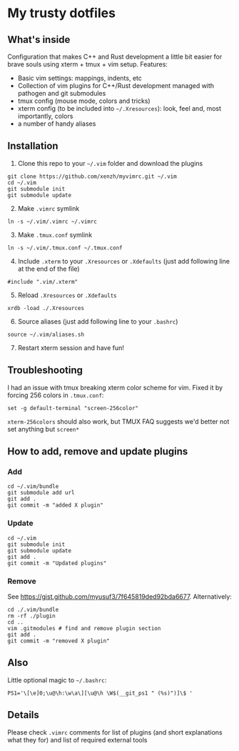 # My trusty dotfiles
## What's inside
Configuration that makes C++ and Rust development a little bit easier for brave souls using xterm + tmux + vim setup.
Features:
* Basic vim settings: mappings, indents, etc
* Collection of vim plugins for C++/Rust development managed with pathogen and git submodules
* tmux config (mouse mode, colors and tricks)
* xterm config (to be included into `~/.Xresources`): look, feel and, most importantly, colors
* a number of handy aliases

## Installation
1. Clone this repo to your `~/.vim` folder and download the plugins
```
git clone https://github.com/xenzh/myvimrc.git ~/.vim
cd ~/.vim
git submodule init
git submodule update
```
2. Make `.vimrc` symlink
```
ln -s ~/.vim/.vimrc ~/.vimrc
```
3. Make `.tmux.conf` symlink
```
ln -s ~/.vim/.tmux.conf ~/.tmux.conf
```
4. Include `.xterm` to your `.Xresources` or `.Xdefaults` (just add following line at the end of the file)
```
#include ".vim/.xterm"
```
5. Reload `.Xresources` or `.Xdefaults`
```
xrdb -load ./.Xresources
```
6. Source aliases (just add following line to your `.bashrc`)
```
source ~/.vim/aliases.sh
```
7. Restart xterm session and have fun!

## Troubleshooting
I had an issue with tmux breaking xterm color scheme for vim.
Fixed it by forcing 256 colors in `.tmux.conf`:
```
set -g default-terminal "screen-256color"
```
`xterm-256colors` should also work, but TMUX FAQ suggests we'd better not set anything but `screen*`

## How to add, remove and update plugins

### Add
```
cd ~/.vim/bundle
git submodule add url
git add .
git commit -m "added X plugin"
```

### Update
```
cd ~/.vim
git submodule init
git submodule update
git add .
git commit -m "Updated plugins"
```

### Remove
See https://gist.github.com/myusuf3/7f645819ded92bda6677. Alternatively:
```
cd ./.vim/bundle
rm -rf ./plugin
cd ..
vim .gitmodules # find and remove plugin section
git add .
git commit -m "removed X plugin"
```

## Also
Little optional magic to `~/.bashrc`:
```
PS1='\[\e]0;\u@\h:\w\a\][\u@\h \W$(__git_ps1 " (%s)")]\$ '
```

## Details
Please check `.vimrc` comments for list of plugins (and short explanations what they for) and list of required external tools
